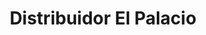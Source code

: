 ---
title: "Distribuidor El Palacio"
url: /san-salvador/distribuidor-el-palacio/
shop: Allgemein
---